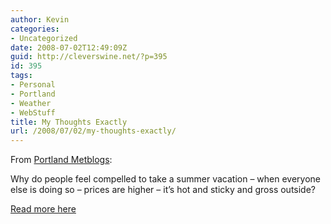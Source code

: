 ```yaml
---
author: Kevin
categories:
- Uncategorized
date: 2008-07-02T12:49:09Z
guid: http://cleverswine.net/?p=395
id: 395
tags:
- Personal
- Portland
- Weather
- WebStuff
title: My Thoughts Exactly
url: /2008/07/02/my-thoughts-exactly/
---
```


From [Portland Metblogs](http://portland.metblogs.com/):

Why do people feel compelled to take a summer vacation &#8211; when everyone else is doing so &#8211; prices are higher &#8211; it’s hot and sticky and gross outside?
  
[Read more here](http://portland.metblogs.com/2008/07/02/why-summer-vacations/)